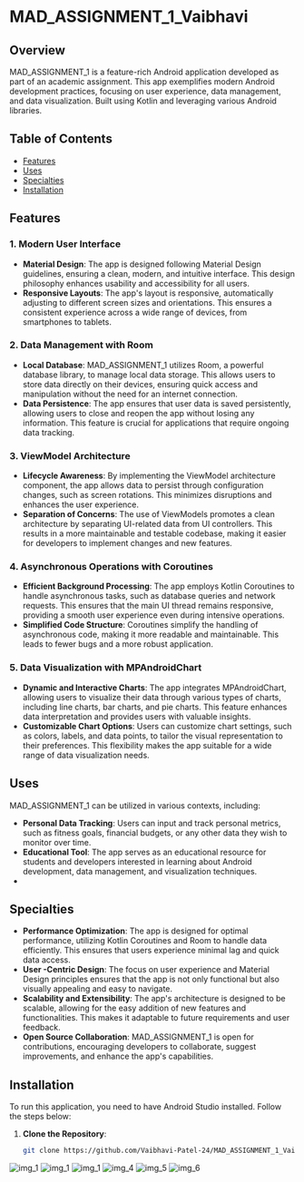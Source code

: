 # MAD_ASSIGNMENT_1_Vaibhavi

## Overview

MAD_ASSIGNMENT_1 is a feature-rich Android application developed as part of an academic assignment. This app exemplifies modern Android development practices, focusing on user experience, data management, and data visualization. Built using Kotlin and leveraging various Android libraries.

## Table of Contents

- [Features](#features)
- [Uses](#uses)
- [Specialties](#specialties)
- [Installation](#installation)
  
## Features

### 1. Modern User Interface
- **Material Design**: The app is designed following Material Design guidelines, ensuring a clean, modern, and intuitive interface. This design philosophy enhances usability and accessibility for all users.
- **Responsive Layouts**: The app's layout is responsive, automatically adjusting to different screen sizes and orientations. This ensures a consistent experience across a wide range of devices, from smartphones to tablets.

### 2. Data Management with Room
- **Local Database**: MAD_ASSIGNMENT_1 utilizes Room, a powerful database library, to manage local data storage. This allows users to store data directly on their devices, ensuring quick access and manipulation without the need for an internet connection.
- **Data Persistence**: The app ensures that user data is saved persistently, allowing users to close and reopen the app without losing any information. This feature is crucial for applications that require ongoing data tracking.

### 3. ViewModel Architecture
- **Lifecycle Awareness**: By implementing the ViewModel architecture component, the app allows data to persist through configuration changes, such as screen rotations. This minimizes disruptions and enhances the user experience.
- **Separation of Concerns**: The use of ViewModels promotes a clean architecture by separating UI-related data from UI controllers. This results in a more maintainable and testable codebase, making it easier for developers to implement changes and new features.

### 4. Asynchronous Operations with Coroutines
- **Efficient Background Processing**: The app employs Kotlin Coroutines to handle asynchronous tasks, such as database queries and network requests. This ensures that the main UI thread remains responsive, providing a smooth user experience even during intensive operations.
- **Simplified Code Structure**: Coroutines simplify the handling of asynchronous code, making it more readable and maintainable. This leads to fewer bugs and a more robust application.

### 5. Data Visualization with MPAndroidChart
- **Dynamic and Interactive Charts**: The app integrates MPAndroidChart, allowing users to visualize their data through various types of charts, including line charts, bar charts, and pie charts. This feature enhances data interpretation and provides users with valuable insights.
- **Customizable Chart Options**: Users can customize chart settings, such as colors, labels, and data points, to tailor the visual representation to their preferences. This flexibility makes the app suitable for a wide range of data visualization needs.

## Uses

MAD_ASSIGNMENT_1 can be utilized in various contexts, including:

- **Personal Data Tracking**: Users can input and track personal metrics, such as fitness goals, financial budgets, or any other data they wish to monitor over time.
- **Educational Tool**: The app serves as an educational resource for students and developers interested in learning about Android development, data management, and visualization techniques.
- 
## Specialties

- **Performance Optimization**: The app is designed for optimal performance, utilizing Kotlin Coroutines and Room to handle data efficiently. This ensures that users experience minimal lag and quick data access.
- **User -Centric Design**: The focus on user experience and Material Design principles ensures that the app is not only functional but also visually appealing and easy to navigate.
- **Scalability and Extensibility**: The app's architecture is designed to be scalable, allowing for the easy addition of new features and functionalities. This makes it adaptable to future requirements and user feedback.
- **Open Source Collaboration**: MAD_ASSIGNMENT_1 is open for contributions, encouraging developers to collaborate, suggest improvements, and enhance the app's capabilities.

## Installation

To run this application, you need to have Android Studio installed. Follow the steps below:

1. **Clone the Repository**:
   ```bash
   git clone https://github.com/Vaibhavi-Patel-24/MAD_ASSIGNMENT_1_Vaibhavi.git

![img_1](https://github.com/user-attachments/assets/69e26599-ba96-4c56-be80-6f9119f286cb)
![img_1](https://github.com/user-attachments/assets/7013e4a7-cd4a-40b1-ac1b-73dc88312807)
![img_1](https://github.com/user-attachments/assets/fb194b29-eead-4879-88b8-72e4f19bef34)
![img_4](https://github.com/user-attachments/assets/d3174e2d-1fc1-4a54-a8db-dccc906d16c1)
![img_5](https://github.com/user-attachments/assets/98edc40c-d6a0-40a9-8d14-278efb05579d)
![img_6](https://github.com/user-attachments/assets/b518ec6e-8eed-43c9-a9cd-bcd1b980459e)






